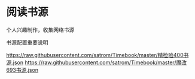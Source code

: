 # 阅读书源

个人兴趣制作，收集网络书源

书源配置重要说明

https://raw.githubusercontent.com/satrom/Timebook/master/精检验400书源.json
https://raw.githubusercontent.com/satrom/Timebook/master/魔改693书源.json

